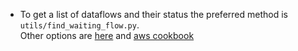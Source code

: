 - To get a list of dataflows and their status the preferred method is `utils/find_waiting_flow.py`.  
Other options are [here](AccessingNameNodes.md) and 
[aws cookbook](http://seed.ucsd.edu/mediawiki/index.php/AWS_CookBook)
